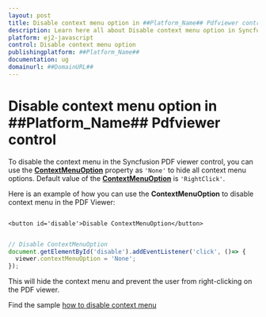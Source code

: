 ```yaml
---
layout: post
title: Disable context menu option in ##Platform_Name## Pdfviewer control | Syncfusion
description: Learn here all about Disable context menu option in Syncfusion ##Platform_Name## Pdfviewer control of Syncfusion Essential JS 2 and more.
platform: ej2-javascript
control: Disable context menu option 
publishingplatform: ##Platform_Name##
documentation: ug
domainurl: ##DomainURL##
---
```


# Disable context menu option in ##Platform_Name## Pdfviewer control

To disable the context menu in the Syncfusion PDF viewer control, you can use the [**ContextMenuOption**](https://helpej2.syncfusion.com/documentation/api/pdfviewer/#contextmenuoption) property as `'None'` to hide all context menu options. Default value of the [**ContextMenuOption**](https://helpej2.syncfusion.com/documentation/api/pdfviewer/#contextmenuoption) is `'RightClick'`.

Here is an example of how you can use the **ContextMenuOption** to disable context menu in the PDF Viewer:

```

<button id='disable'>Disable ContextMenuOption</button>

```

```javascript

// Disable ContextMenuOption
document.getElementById('disable').addEventListener('click', ()=> {
  viewer.contextMenuOption = 'None';
});

```

This will hide the context menu and prevent the user from right-clicking on the PDF viewer.

Find the sample [how to disable context menu](https://stackblitz.com/edit/jlphem-uicunx?devtoolsheight=33&file=index.js)
